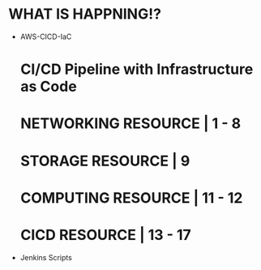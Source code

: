 # WHAT IS HAPPNING!?
- AWS-CICD-IaC
  # CI/CD Pipeline with Infrastructure as Code
  # NETWORKING RESOURCE | 1 - 8
  # STORAGE RESOURCE    | 9
  # COMPUTING RESOURCE  | 11 - 12
  # CICD RESOURCE       | 13 - 17
    
- Jenkins Scripts